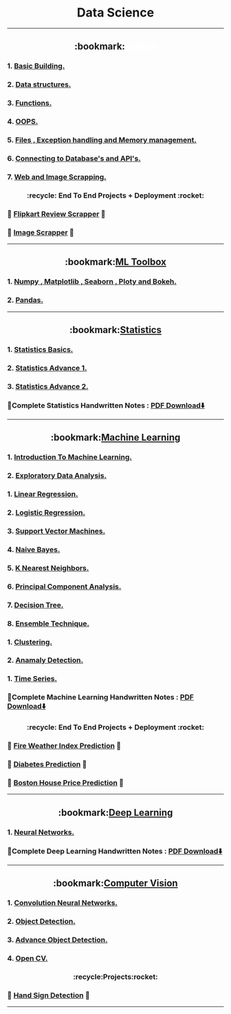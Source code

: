 <h1 align="center">Data Science</h1>

---
<h2 align="center" >
  :bookmark:<a href="https://github.com/DarshanRokkad/Data_Science/tree/master/01_Python" style="color: white;">Python</a>
</h2>  

### 1. [Basic Building.](https://github.com/DarshanRokkad/Data_Science/tree/master/01_Python/Week_01_Basic_Building)
### 2. [Data structures.](https://github.com/DarshanRokkad/Data_Science/tree/master/01_Python/Week_02_Data_Structures)
### 3. [Functions.](https://github.com/DarshanRokkad/Data_Science/tree/master/01_Python/Week_03_Functions)
### 4. [OOPS.](https://github.com/DarshanRokkad/Data_Science/tree/master/01_Python/Week_04_Oops)
### 5. [Files , Exception handling and Memory management.](https://github.com/DarshanRokkad/Data_Science/tree/master/01_Python/Week_05_Files_ExceptionHandling_MemoryMangagement)
### 6. [Connecting to Database's and API's.](https://github.com/DarshanRokkad/Data_Science/tree/master/01_Python/Week_06_Connecting_Databases_and_APIs)
### 7. [Web and Image Scrapping.](https://github.com/DarshanRokkad/Data_Science/tree/master/01_Python/Week_07_Web_and_Image_Scraping)  

<h3 align="center">
 :recycle: End To End Projects + Deployment :rocket:
</h3>  

### :dart: [Flipkart Review Scrapper](https://github.com/DarshanRokkad/Flipkart_review_Scrapper) :dart:
### :dart: [Image Scrapper](https://github.com/DarshanRokkad/Image_Scrapper) :dart:

---
<h2 align="center">
  :bookmark:<a href="https://github.com/DarshanRokkad/Data_Science/tree/master/02_ML_Toolbox">ML Toolbox</a>
</h2>   

### 1. [Numpy , Matplotlib , Seaborn , Ploty and Bokeh.](https://github.com/DarshanRokkad/Data_Science/tree/master/02_ML_Toolbox/Week_08_Numpy_Visualization)
### 2. [Pandas.](https://github.com/DarshanRokkad/Data_Science/tree/master/02_ML_Toolbox/Week_09_Pandas)

---
<h2 align="center">
  :bookmark:<a href="https://github.com/DarshanRokkad/Data_Science/tree/master/03_Statistics">Statistics</a>
</h2>  

### 1. [Statistics Basics.](https://github.com/DarshanRokkad/Data_Science/tree/master/03_Statistics/Week_10_Statistics_Basic)
### 2. [Statistics Advance 1.](https://github.com/DarshanRokkad/Data_Science/tree/master/03_Statistics/Week_11_Statistics_Advance_01)
### 3. [Statistics Advance 2.](https://github.com/DarshanRokkad/Data_Science/tree/master/03_Statistics/Week_12_Statistics_Advance_02)
### :green_book:Complete Statistics Handwritten Notes : [PDF Download⬇️](https://github.com/DarshanRokkad/Data_Science/tree/master/03_Statistics/Darshan_Complete_Statistics_Notes.pdf)  

--- 
<h2 align="center">
  :bookmark:<a href="https://github.com/DarshanRokkad/Data_Science/tree/master/04_Machine_Learning">Machine Learning</a>
</h2>  

### 1. [Introduction To Machine Learning.](https://github.com/DarshanRokkad/Data_Science/tree/master/04_Machine_Learning/Week_13_Machine_Learning_Part_1)
### 2. [Exploratory Data Analysis.](https://github.com/DarshanRokkad/Data_Science/tree/master/04_Machine_Learning/Week_14_Exploratory_Data_Analysis)
### 1. [Linear Regression.](https://github.com/DarshanRokkad/Data_Science/tree/master/04_Machine_Learning/Week_15_Linear_and_Logistic_Regression)
### 2. [Logistic Regression.](https://github.com/DarshanRokkad/Data_Science/tree/master/04_Machine_Learning/Week_15_Linear_and_Logistic_Regression)
### 3. [Support Vector Machines.](https://github.com/DarshanRokkad/Data_Science/tree/master/04_Machine_Learning/Week_16_Descision_Trees_and_Support_Vector_Machines)
### 4. [Naive Bayes.](https://github.com/DarshanRokkad/Data_Science/tree/master/04_Machine_Learning/Week_17_Naive_Bayes_and_Ensemble_Technique)
### 5. [K Nearest Neighbors.](https://github.com/DarshanRokkad/Data_Science/tree/master/04_Machine_Learning/Week_18_KNN_and_PCA)
### 6. [Principal Component Analysis.](https://github.com/DarshanRokkad/Data_Science/tree/master/04_Machine_Learning/Week_18_KNN_and_PCA) 
### 7. [Decision Tree.](https://github.com/DarshanRokkad/Data_Science/tree/master/04_Machine_Learning/Week_16_Descision_Trees_and_Support_Vector_Machines)
### 8. [Ensemble Technique.](https://github.com/DarshanRokkad/Data_Science/tree/master/04_Machine_Learning/Week_17_Naive_Bayes_and_Ensemble_Technique)
### 1. [Clustering.](https://github.com/DarshanRokkad/Data_Science/tree/master/04_Machine_Learning/Week_19_Clustering)
### 2. [Anamaly Detection.](https://github.com/DarshanRokkad/Data_Science/tree/master/04_Machine_Learning/Week_20_Anomaly_Detection_and_Time_Series)
### 1. [Time Series.](https://github.com/DarshanRokkad/Data_Science/tree/master/04_Machine_Learning/Week_20_Anomaly_Detection_and_Time_Series)
### :green_book:Complete Machine Learning Handwritten Notes : [PDF Download⬇️](https://drive.google.com/file/d/1taSlHcjhD1hsDonlkH-NXkSfZTZVhAeq/view?usp=sharing) 

<h3 align="center">
 :recycle: End To End Projects + Deployment :rocket:
</h3>  

### :dart: [Fire Weather Index Prediction](https://github.com/DarshanRokkad/Forest_Fire) :dart: 
### :dart: [Diabetes Prediction](https://github.com/DarshanRokkad/Diabetes_Prediction) :dart: 
### :dart: [Boston House Price Prediction](https://github.com/DarshanRokkad/boston_house_pricing) :dart: 

--- 
<h2 align="center">
  :bookmark:<a href="https://github.com/DarshanRokkad/Data_Science/tree/master/05_Deep_Learning">Deep Learning</a>
</h2>  

### 1. [Neural Networks.](https://github.com/DarshanRokkad/Data_Science/tree/master/05_Deep_Learning/Week_21_Neural_Network)
### :green_book:Complete Deep Learning Handwritten Notes : [PDF Download⬇️](https://drive.google.com/file/d/1MEZxranm3FXp1OGXWt-2LGdH9O_XdMpy/view?usp=drive_link)

---
 
<h2 align="center">
  :bookmark:<a href="https://github.com/DarshanRokkad/Data_Science/tree/master/06_Computer_Vision">Computer Vision</a>
</h2>  

### 1. [Convolution Neural Networks.](https://github.com/DarshanRokkad/Data_Science/tree/master/06_Computer_Vision/Week_22_CNN)
### 2. [Object Detection.](https://github.com/DarshanRokkad/Data_Science/tree/master/06_Computer_Vision/Week_23_Object_Detection)
### 3. [Advance Object Detection.](https://github.com/DarshanRokkad/Data_Science/tree/master/06_Computer_Vision/Week_23_Object_Detection)
### 4. [Open CV.](https://github.com/DarshanRokkad/Data_Science/tree/master/06_Computer_Vision/01_OpenCV)

<h3 align="center">
 :recycle:Projects:rocket:
</h3>  

### :dart: [Hand Sign Detection](https://github.com/DarshanRokkad/Data_Science/blob/master/06_Computer_Vision/02_Computer_Vision_Projects/01_Hand_Sign/03_Custom_yolov7-hand_sign.ipynb) :dart: 

---
